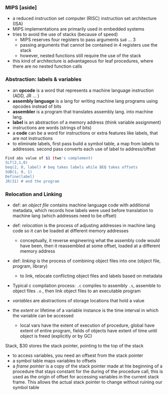 ### MIPS [aside]
- a reduced instruction set computer (RISC) instruction set architecture (ISA)
- MIPS implementations are primarily used in embedded systems
- tries to avoid the use of stacks (because of speed)
  - MIPS reserves four registers to pass arguments `$a0` ... 3
  - passing arguments that cannot be contained in 4 registers use the stack
  - however, nested functions still require the use of the stack
- this kind of architecture is advantageous for leaf procedures, where there are no nested function calls 
  
### Abstraction: labels & variables
- an **opcode** is a word that represents a machine language instruction (ADD, JR ... )
- **assembly language** is a lang for writing machine lang programs using opcodes instead of bits
- **assembler** is a program that translates assembly lang. into machine lang.
- **label** is an abstraction of a memory address (think variable assignment)
- instructions are words (strings of bits)
- a **code** can be a word for instructions or extra features like labels, that are not instructions
- to eliminate labels, first pass build a symbol table, a map from labels to addresses. second pass converts each use of label to address/offset
```sh
Find abs value of $1 (two's complement)
SLT(2,1,0)
beq(2, 0, label) # beq takes labels while BEQ takes offsets
SUB(1, 0, 1)
Define(label)
JR(31) # end the program
```

### Relocation and Linking
- def: an *object file* contains machine language code with additional metadata, which records how labels were used before translation to machine lang (which addresses need to be offset)
- def: *relocation* is the process of adjusting addresses in machine lang code so it can be loaded at different memory addresses
  - conceptually, it reverse engineering what the assembly code would have been, then it reassembled at some offset, loaded at a different memory address
- def: *linking* is the process of combining object files into one (object file, program, library)
  - to link, relocate conflicting object files and labels based on metadata
- Typical c compilation process: `.c` compiles to assembly `.s`, assemble to object files `.o` , then link object files to an executable program

- *variables* are abstractions of storage locations that hold a value
- the *extent* or lifetime of a variable instance is the time interval in which the variable can be accessed
  - local vars have the extent of execution of procedure, global have extent of entire program, fields of objects have extent of time until object is freed (explicitly or by GC)

Stack, $30 stores the stack pointer, pointing to the top of the stack
- to access variables, you need an offsest from the stack pointer
- a symbol table maps variables to offsets
- a *frame pointer* is a copy of the stack pointer made at hte beginning of a procedure that stays constant for the during of the procedure call, this is used as the origin of offset for accessing variables in the current stack frame. This allows the actual stack pointer to change without ruining our symbol table
